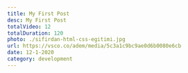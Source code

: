 ```yaml
---
title: My First Post
desc: My First Post
totalVideo: 12
totalDuration: 120
photo: ./sifirdan-html-css-egitimi.jpg
url: https://vsco.co/adem/media/5c3a1c9bc9ae0d6b0080e6cb
date: 12-1-2020
category: development
---
```

